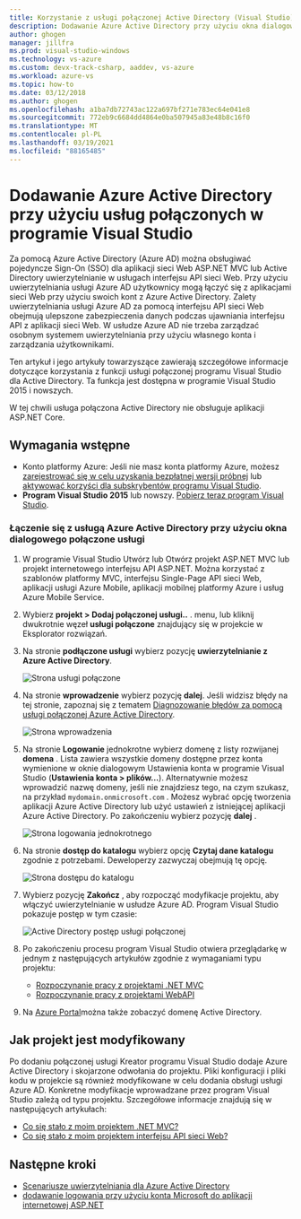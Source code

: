 ```yaml
---
title: Korzystanie z usługi połączonej Active Directory (Visual Studio)
description: Dodawanie Azure Active Directory przy użyciu okna dialogowego Dodawanie usług połączonych programu Visual Studio
author: ghogen
manager: jillfra
ms.prod: visual-studio-windows
ms.technology: vs-azure
ms.custom: devx-track-csharp, aaddev, vs-azure
ms.workload: azure-vs
ms.topic: how-to
ms.date: 03/12/2018
ms.author: ghogen
ms.openlocfilehash: a1ba7db72743ac122a697bf271e783ec64e041e8
ms.sourcegitcommit: 772eb9c6684dd4864e0ba507945a83e48b8c16f0
ms.translationtype: MT
ms.contentlocale: pl-PL
ms.lasthandoff: 03/19/2021
ms.locfileid: "88165485"
---
```

# <a name="add-an-azure-active-directory-by-using-connected-services-in-visual-studio"></a>Dodawanie Azure Active Directory przy użyciu usług połączonych w programie Visual Studio

Za pomocą Azure Active Directory (Azure AD) można obsługiwać pojedyncze Sign-On (SSO) dla aplikacji sieci Web ASP.NET MVC lub Active Directory uwierzytelnianie w usługach interfejsu API sieci Web. Przy użyciu uwierzytelniania usługi Azure AD użytkownicy mogą łączyć się z aplikacjami sieci Web przy użyciu swoich kont z Azure Active Directory. Zalety uwierzytelniania usługi Azure AD za pomocą interfejsu API sieci Web obejmują ulepszone zabezpieczenia danych podczas ujawniania interfejsu API z aplikacji sieci Web. W usłudze Azure AD nie trzeba zarządzać osobnym systemem uwierzytelniania przy użyciu własnego konta i zarządzania użytkownikami.

Ten artykuł i jego artykuły towarzyszące zawierają szczegółowe informacje dotyczące korzystania z funkcji usługi połączonej programu Visual Studio dla Active Directory. Ta funkcja jest dostępna w programie Visual Studio 2015 i nowszych.

W tej chwili usługa połączona Active Directory nie obsługuje aplikacji ASP.NET Core.

## <a name="prerequisites"></a>Wymagania wstępne

- Konto platformy Azure: Jeśli nie masz konta platformy Azure, możesz [zarejestrować się w celu uzyskania bezpłatnej wersji próbnej](https://azure.microsoft.com/pricing/free-trial/?WT.mc_id=A261C142F) lub [aktywować korzyści dla subskrybentów programu Visual Studio](https://azure.microsoft.com/pricing/member-offers/msdn-benefits-details/?WT.mc_id=A261C142F).
- **Program Visual Studio 2015** lub nowszy. [Pobierz teraz program Visual Studio](https://aka.ms/vsdownload?utm_source=mscom&utm_campaign=msdocs).

### <a name="connect-to-azure-active-directory-using-the-connected-services-dialog"></a>Łączenie się z usługą Azure Active Directory przy użyciu okna dialogowego połączone usługi

1. W programie Visual Studio Utwórz lub Otwórz projekt ASP.NET MVC lub projekt internetowego interfejsu API ASP.NET. Można korzystać z szablonów platformy MVC, interfejsu Single-Page API sieci Web, aplikacji usługi Azure Mobile, aplikacji mobilnej platformy Azure i usług Azure Mobile Service.

1. Wybierz **projekt > Dodaj połączonej usługi..** . menu, lub kliknij dwukrotnie węzeł **usługi połączone** znajdujący się w projekcie w Eksplorator rozwiązań.

1. Na stronie **podłączone usługi** wybierz pozycję **uwierzytelnianie z Azure Active Directory**.

    ![Strona usługi połączone](./media/vs-azure-active-directory/connected-services-add-active-directory.png)

1. Na stronie **wprowadzenie** wybierz pozycję **dalej**. Jeśli widzisz błędy na tej stronie, zapoznaj się z tematem [Diagnozowanie błędów za pomocą usługi połączonej Azure Active Directory](vs-active-directory-error.md).

    ![Strona wprowadzenia](./media/vs-azure-active-directory/configure-azure-ad-wizard-1.png)

1. Na stronie **Logowanie** jednokrotne wybierz domenę z listy rozwijanej **domena** . Lista zawiera wszystkie domeny dostępne przez konta wymienione w oknie dialogowym Ustawienia konta w programie Visual Studio (**Ustawienia konta > plików...**). Alternatywnie możesz wprowadzić nazwę domeny, jeśli nie znajdziesz tego, na czym szukasz, na przykład `mydomain.onmicrosoft.com` . Możesz wybrać opcję tworzenia aplikacji Azure Active Directory lub użyć ustawień z istniejącej aplikacji Azure Active Directory. Po zakończeniu wybierz pozycję **dalej** .

    ![Strona logowania jednokrotnego](./media/vs-azure-active-directory/configure-azure-ad-wizard-2.png)

1. Na stronie **dostęp do katalogu** wybierz opcję **Czytaj dane katalogu** zgodnie z potrzebami. Deweloperzy zazwyczaj obejmują tę opcję.

    ![Strona dostępu do katalogu](./media/vs-azure-active-directory/configure-azure-ad-wizard-3.png)

1. Wybierz pozycję **Zakończ** , aby rozpocząć modyfikacje projektu, aby włączyć uwierzytelnianie w usłudze Azure AD. Program Visual Studio pokazuje postęp w tym czasie:

    ![Active Directory postęp usługi połączonej](./media/vs-azure-active-directory/active-directory-connected-service-output.png)

1. Po zakończeniu procesu program Visual Studio otwiera przeglądarkę w jednym z następujących artykułów zgodnie z wymaganiami typu projektu:

    - [Rozpoczynanie pracy z projektami .NET MVC](vs-active-directory-dotnet-getting-started.md)
    - [Rozpoczynanie pracy z projektami WebAPI](vs-active-directory-webapi-getting-started.md)

1. Na [Azure Portal](https://go.microsoft.com/fwlink/p/?LinkID=525040)można także zobaczyć domenę Active Directory.

## <a name="how-your-project-is-modified"></a>Jak projekt jest modyfikowany

Po dodaniu połączonej usługi Kreator programu Visual Studio dodaje Azure Active Directory i skojarzone odwołania do projektu. Pliki konfiguracji i pliki kodu w projekcie są również modyfikowane w celu dodania obsługi usługi Azure AD. Konkretne modyfikacje wprowadzane przez program Visual Studio zależą od typu projektu. Szczegółowe informacje znajdują się w następujących artykułach:

- [Co się stało z moim projektem .NET MVC?](vs-active-directory-dotnet-what-happened.md)
- [Co się stało z moim projektem interfejsu API sieci Web?](vs-active-directory-webapi-what-happened.md)

## <a name="next-steps"></a>Następne kroki

- [Scenariusze uwierzytelniania dla Azure Active Directory](./authentication-vs-authorization.md)
- [dodawanie logowania przy użyciu konta Microsoft do aplikacji internetowej ASP.NET](quickstart-v2-aspnet-webapp.md)